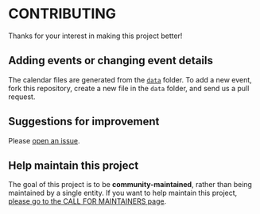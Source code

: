# CONTRIBUTING

Thanks for your interest in making this project better!


## Adding events or changing event details

The calendar files are generated from the [`data`](data) folder. To add a new event, fork this repository, create a new file in the `data` folder, and send us a pull request.


## Suggestions for improvement

Please [open an issue](https://github.com/ThaiProgrammer/tech-events-calendar/issues).


## Help maintain this project

The goal of this project is to be **community-maintained**,
rather than being maintained by a single entity.
If you want to help maintain this project,
[please go to the CALL FOR MAINTAINERS page](https://github.com/ThaiProgrammer/tech-events-calendar/issues/11).
